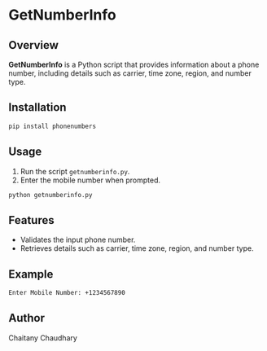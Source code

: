 # GetNumberInfo

## Overview

**GetNumberInfo** is a Python script that provides information about a phone number, including details such as carrier, time zone, region, and number type.

## Installation

```bash
pip install phonenumbers
```

## Usage

1. Run the script `getnumberinfo.py`.
2. Enter the mobile number when prompted.

```bash
python getnumberinfo.py
```

## Features

- Validates the input phone number.
- Retrieves details such as carrier, time zone, region, and number type.

## Example

```bash
Enter Mobile Number: +1234567890
```

## Author

Chaitany Chaudhary